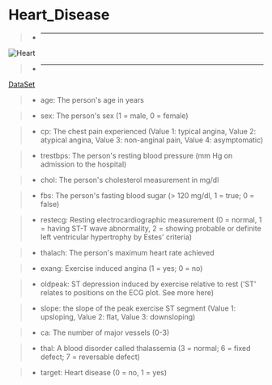# Heart_Disease
> -  __________________________________________________________________________________________________________________________________________________________________________

   ![Heart](https://www.pngfind.com/pngs/m/358-3584678_image-heart-diseases-clipart-hd-png-download.png)
                               
> - ____________________________________________________________________________________________________________________________________________________________________________


[DataSet](https://www.kaggle.com/ronitf/heart-disease-uci)


> - age: The person's age in years

> - sex: The person's sex (1 = male, 0 = female)

> - cp: The chest pain experienced (Value 1: typical angina, Value 2: atypical angina, Value 3: non-anginal pain, Value 4: asymptomatic)

> - trestbps: The person's resting blood pressure (mm Hg on admission to the hospital)

> - chol: The person's cholesterol measurement in mg/dl

> - fbs: The person's fasting blood sugar (> 120 mg/dl, 1 = true; 0 = false)

> - restecg: Resting electrocardiographic measurement (0 = normal, 1 = having ST-T wave abnormality, 2 = showing probable or definite left ventricular hypertrophy by Estes' criteria)

> - thalach: The person's maximum heart rate achieved

> - exang: Exercise induced angina (1 = yes; 0 = no)

> - oldpeak: ST depression induced by exercise relative to rest ('ST' relates to positions on the ECG plot. See more here)

> - slope: the slope of the peak exercise ST segment (Value 1: upsloping, Value 2: flat, Value 3: downsloping)

> - ca: The number of major vessels (0-3)

> - thal: A blood disorder called thalassemia (3 = normal; 6 = fixed defect; 7 = reversable defect)

> - target: Heart disease (0 = no, 1 = yes)




